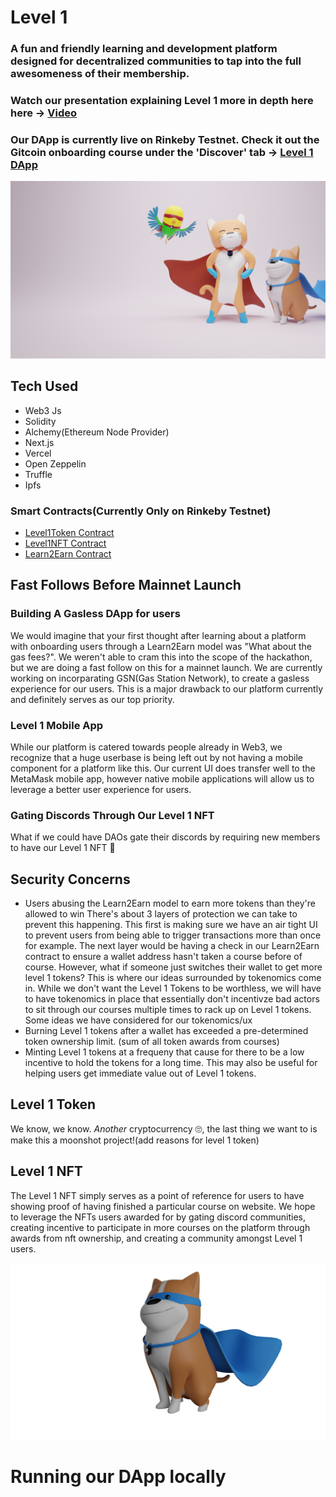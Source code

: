 # Level 1  
### A fun and friendly learning and development platform designed for decentralized communities to tap into the full awesomeness of their membership. 
### Watch our presentation explaining Level 1 more in depth here here -> [Video](https://youtu.be/labhduL_v0Y)
### Our DApp is currently live on Rinkeby Testnet. Check it out the Gitcoin onboarding course under the 'Discover' tab -> [Level 1 DApp](https://level1.vercel.app/)  


<p align="center">
 <img src="public/assets/images/L1_Mascots_1.png?raw=true" alt="Next js starter banner">
</p>

## Tech Used

- Web3 Js 
- Solidity 
- Alchemy(Ethereum Node Provider) 
- Next.js 
- Vercel
- Open Zeppelin
- Truffle 
- Ipfs

### Smart Contracts(Currently Only on Rinkeby Testnet)

- [Level1Token Contract](https://rinkeby.etherscan.io/address/0xea5Bd7D2aBe3c8546D70c470A65422CC322266E4)
- [Level1NFT Contract](https://rinkeby.etherscan.io/address/0x278C8D7ae2694f888894EA4817eCdB84bc5E6781)
- [Learn2Earn Contract](https://rinkeby.etherscan.io/address/0x45b3fe142ba8c4d55b1f726a24d7ea335516680c)

## Fast Follows Before Mainnet Launch

### Building A Gasless DApp for users  
We would imagine that your first thought after learning about a platform with onboarding users through a Learn2Earn model was "What about the gas fees?". We weren't able to cram this into the scope of the hackathon, but we are doing a fast follow on this for a mainnet launch. We are currently working on incorparating GSN(Gas Station Network), to create a gasless experience for our users. This is a major drawback to our platform currently and definitely serves as our top priority.

### Level 1 Mobile App 
While our platform is catered towards people already in Web3, we recognize that a huge userbase is being left out by not having a mobile component for a platform like this. Our current UI does transfer well to the MetaMask mobile app, however native mobile applications will allow us to leverage a better user experience for users.  

### Gating Discords Through Our Level 1 NFT 
What if we could have DAOs gate their discords by requiring new members to have our Level 1 NFT 🤔  

## Security Concerns 
- Users abusing the Learn2Earn model to earn more tokens than they're allowed to win 
There's about 3 layers of protection we can take to prevent this happening. This first is making sure we have an air tight UI to prevent users from being able to trigger transactions more than once for example. The next layer would be having a check in our Learn2Earn contract to ensure a wallet address hasn't taken a course before of course. However, what if someone just switches their wallet to get more level 1 tokens? This is where our ideas surrounded by tokenomics come in. While we don't want the Level 1 Tokens to be worthless, we will have to have tokenomics in place that essentially don't incentivze bad actors to sit through our courses multiple times to rack up on Level 1 tokens. 
Some ideas we have considered for our tokenomics/ux
- Burning Level 1 tokens after a wallet has exceeded a pre-determined token ownership limit. (sum of all token awards from courses)
- Minting Level 1 tokens at a frequeny that cause for there to be a low incentive to hold the tokens for a long time. This may also be useful for helping users get immediate value out of Level 1 tokens. 


## Level 1 Token 
We know, we know. *Another* cryptocurrency 🙄, the last thing we want to is make this a moonshot project!(add reasons for level 1 token)

## Level 1 NFT  
The Level 1 NFT simply serves as a point of reference for users to have showing proof of having finished a particular course on website. We hope to leverage the NFTs users awarded for by gating discord communities, creating incentive to participate in more courses on the platform through awards from nft ownership, and creating a community amongst Level 1 users.   
<p align="center">
 <img src="public/assets/images/Dog_2_3.png?raw=true" alt="Next js starter banner">
</p>

# Running our DApp locally


